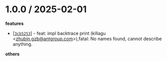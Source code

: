 
1.0.0 / 2025-02-01
==================

**features**
  * [[`3cb5253`](http://github.com/node-modules/node-segfault-handler-rs/commit/3cb5253f34ca40a5067e88c2d6600f950f34df70)] - feat: impl backtrace print (killagu <<zhubin.gzb@antgroup.com>>),fatal: No names found, cannot describe anything.

**others**

